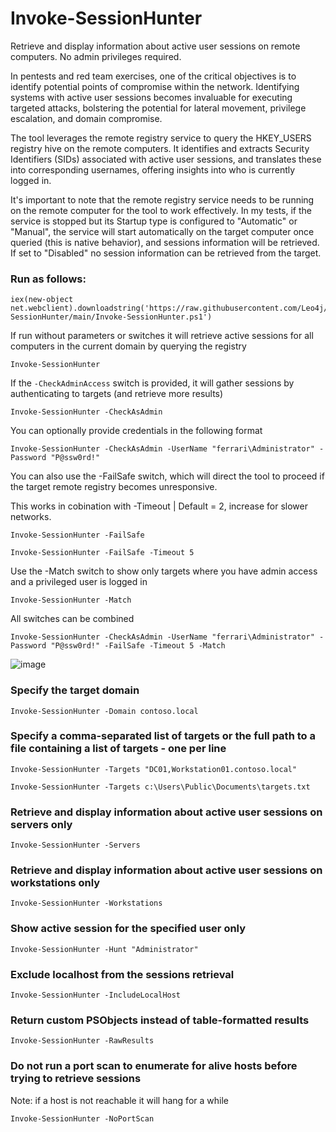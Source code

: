 # Invoke-SessionHunter
Retrieve and display information about active user sessions on remote computers. No admin privileges required.

In pentests and red team exercises, one of the critical objectives is to identify potential points of compromise within the network. Identifying systems with active user sessions becomes invaluable for executing targeted attacks, bolstering the potential for lateral movement, privilege escalation, and domain compromise.

The tool leverages the remote registry service to query the HKEY_USERS registry hive on the remote computers. It identifies and extracts Security Identifiers (SIDs) associated with active user sessions, and translates these into corresponding usernames, offering insights into who is currently logged in.

It's important to note that the remote registry service needs to be running on the remote computer for the tool to work effectively. In my tests, if the service is stopped but its Startup type is configured to "Automatic" or "Manual", the service will start automatically on the target computer once queried (this is native behavior), and sessions information will be retrieved. If set to "Disabled" no session information can be retrieved from the target.

### Run as follows:

```
iex(new-object net.webclient).downloadstring('https://raw.githubusercontent.com/Leo4j/Invoke-SessionHunter/main/Invoke-SessionHunter.ps1')
```

If run without parameters or switches it will retrieve active sessions for all computers in the current domain by querying the registry

```
Invoke-SessionHunter
```

If the `-CheckAdminAccess` switch is provided, it will gather sessions by authenticating to targets (and retrieve more results)

```
Invoke-SessionHunter -CheckAsAdmin
```

You can optionally provide credentials in the following format

```
Invoke-SessionHunter -CheckAsAdmin -UserName "ferrari\Administrator" -Password "P@ssw0rd!"
```

You can also use the -FailSafe switch, which will direct the tool to proceed if the target remote registry becomes unresponsive.

This works in cobination with -Timeout | Default = 2, increase for slower networks.

```
Invoke-SessionHunter -FailSafe
```
```
Invoke-SessionHunter -FailSafe -Timeout 5
```

Use the -Match switch to show only targets where you have admin access and a privileged user is logged in

```
Invoke-SessionHunter -Match
```

All switches can be combined

```
Invoke-SessionHunter -CheckAsAdmin -UserName "ferrari\Administrator" -Password "P@ssw0rd!" -FailSafe -Timeout 5 -Match
```

![image](https://github.com/Leo4j/Invoke-SessionHunter/assets/61951374/0505d8d7-231a-4e3e-b157-58900e7bba85)


### Specify the target domain

```
Invoke-SessionHunter -Domain contoso.local
```

### Specify a comma-separated list of targets or the full path to a file containing a list of targets - one per line

```
Invoke-SessionHunter -Targets "DC01,Workstation01.contoso.local"
```
```
Invoke-SessionHunter -Targets c:\Users\Public\Documents\targets.txt
```

### Retrieve and display information about active user sessions on servers only

```
Invoke-SessionHunter -Servers
```

### Retrieve and display information about active user sessions on workstations only

```
Invoke-SessionHunter -Workstations
```
	
### Show active session for the specified user only

```
Invoke-SessionHunter -Hunt "Administrator"
```

### Exclude localhost from the sessions retrieval

```
Invoke-SessionHunter -IncludeLocalHost
```

### Return custom PSObjects instead of table-formatted results

```
Invoke-SessionHunter -RawResults
```

### Do not run a port scan to enumerate for alive hosts before trying to retrieve sessions

Note: if a host is not reachable it will hang for a while

```
Invoke-SessionHunter -NoPortScan
```
